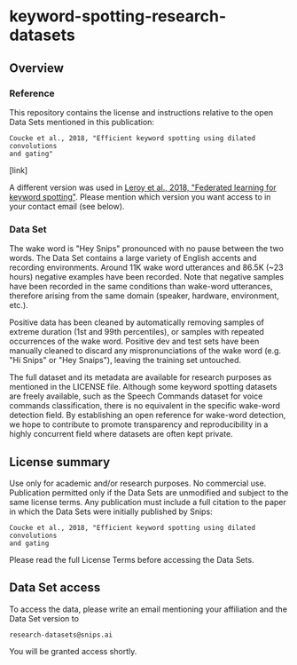 # keyword-spotting-research-datasets

## Overview

### Reference

This repository contains the license and instructions relative to the open
Data Sets mentioned in this publication:

```
Coucke et al., 2018, "Efficient keyword spotting using dilated convolutions
and gating"
```

[link]

A different version was used in [Leroy et al., 2018, "Federated learning for
keyword spotting"](https://arxiv.org/abs/1810.05512). Please mention which
version you want access to in your contact email (see below).

### Data Set

The wake word is "Hey Snips" pronounced with no pause between the two
words.
The Data Set contains a large variety of English accents and recording
environments. Around 11K wake word utterances and 86.5K (~23 hours)
negative examples have been recorded. Note that negative samples have been
recorded in the same conditions than wake-word utterances, therefore arising
 from the same domain (speaker, hardware, environment, etc.).

Positive data has been cleaned by automatically removing samples of extreme
duration (1st and 99th percentiles), or samples with repeated occurrences of
the wake word. Positive dev and test sets have been manually cleaned to
discard any mispronunciations of the wake word (e.g. "Hi Snips" or "Hey
Snaips"), leaving the training set untouched.

The full dataset and its metadata are available for research
purposes as mentioned in the LICENSE file. Although some keyword spotting
datasets are freely available, such as the Speech Commands dataset for voice
 commands classification, there is no equivalent in the specific wake-word
 detection field. By establishing an open reference for wake-word detection,
  we hope to contribute to promote transparency and reproducibility in a
  highly concurrent field where datasets are often kept private.


## License summary

Use only for academic and/or research purposes. No commercial use.
Publication permitted only if the Data Sets are unmodified and subject to the same license terms.
Any publication must include a full citation to the paper in which the Data
Sets were initially published by Snips:

```
Coucke et al., 2018, "Efficient keyword spotting using dilated convolutions
and gating
```

Please read the full License Terms before accessing the Data Sets.

## Data Set access

To access the data, please write an email mentioning your affiliation and
the Data Set version to

```
research-datasets@snips.ai
```

You will be granted access shortly.
